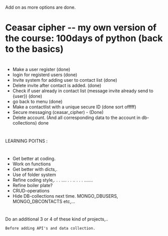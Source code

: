 Add on as more options are done.

#

# Ceasar cipher -- my own version of the course: 100days of python (back to the basics)

#

- Make a user register (done)
- login for registerd users (done)
- Invite system for adding user to contact list (done)
- Delete invite after contact is added. (done)
- Check if user already in contact list (message invite already send to {user}) (done)
- go back to menu (done)
- Make a contactlist with a unique secure ID (done sort offfff)
- Secure messaging (ceasar_cipher) - (Done)
- Delete account. (And all corresponding data to the account in db-collections) done

#

LEARNING POITNS :

#

- Get better at coding.
- Work on functions
- Get better with dicts,.
- Use of folder system
- Refine coding style,. . . .... . . .. . . . .......
- Refine boiler plate?
- CRUD-operations
- Hide DB-collections next time. MONGO_DBUSERS, MONGO_DBCONTACTS etc,...

#

Do an additional 3 or 4 of these kind of projects,..

    Before adding API's and data collection.
